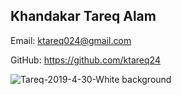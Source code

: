 ## Khandakar Tareq Alam
Email: ktareq024@gmail.com

GitHub: https://github.com/ktareq24

![Tareq-2019-4-30-White background](https://user-images.githubusercontent.com/20180562/121446850-74355e80-c9cf-11eb-9eeb-4cd26fe544dc.png)



